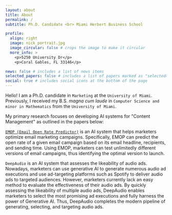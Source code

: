 ```yaml
---
layout: about
title: About
permalink: /
subtitle: Ph.D. Candidate <br> Miami Herbert Business School

profile:
  align: right
  image: nick_portrait.jpg
  image_circular: false # crops the image to make it circular
  more_info: >
    <p>5250 University Dr</p>
    <p>Coral Gables, FL 33146</p>

news: false # includes a list of news items
selected_papers: false # includes a list of papers marked as "selected={true}"
social: true # includes social icons at the bottom of the page
---
```


Hello! I am a Ph.D. candidate in `Marketing` at the `University of Miami`. Previously, I received my B.S. *magna cum laude* in `Computer Science and minor in Mathematics` from the `University of Miami`.

My primary research focuses on developing AI systems for "Content Management" as outlined in the papers below:

[`EMOP (Email Open Rate Predictor)`](https://pubsonline.informs.org/doi/10.1287/mksc.2021.0126) is an AI system that helps marketers optimize email marketing campaigns. Specifically, EMOP can predict the open rate of a given email campaign based on its email headline, recipients, and sending time. Using EMOP, marketers can test unlimitedly different versions of email campaigns, thus identifying the optimal version to launch.

`DeepAudio` is an AI system that assesses the likeability of audio ads. Nowadays, marketers can use generative AI to generate numerous audio ad executions and use ad-targeting platforms such as Spotify to deliver audio ads to targeted audiences. However, marketers currently lack an easy method to evaluate the effectiveness of their audio ads. By quickly assessing the likeability of multiple audio ads, DeepAudio enables marketers to select the most promising ad executions and fully harness the power of Generative AI. Thus, DeepAudio completes the modern pipeline of generating, selecting, and targeting audio ads.
